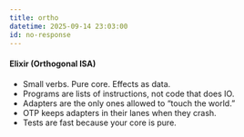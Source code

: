 ```yaml
---
title: ortho
datetime: 2025-09-14 23:03:00
id: no-response
---
```


#### Elixir (Orthogonal ISA)
- Small verbs. Pure core. Effects as data.
- Programs are lists of instructions, not code that does IO.
- Adapters are the only ones allowed to “touch the world.”
- OTP keeps adapters in their lanes when they crash.
- Tests are fast because your core is pure.
